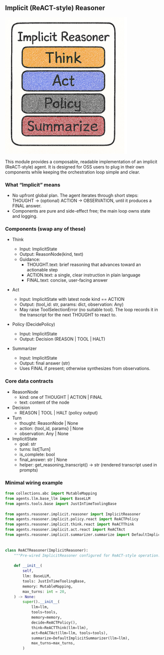 ## Implicit (ReACT-style) Reasoner

![Implicit Reasoner Architecture](../../../docs/assets/implicit_reasoner_architecture.png)

This module provides a composable, readable implementation of an implicit (ReACT-style) agent. It is designed for OSS users to plug in their own components while keeping the orchestration loop simple and clear.

### What “Implicit” means

- No upfront global plan. The agent iterates through short steps: THOUGHT → (optional) ACTION → OBSERVATION, until it produces a FINAL answer.
- Components are pure and side-effect free; the main loop owns state and logging.


### Components (swap any of these)

- Think
  - Input: ImplicitState
  - Output: ReasonNode(kind, text)
  - Guidance:
    - THOUGHT.text: brief reasoning that advances toward an actionable step
    - ACTION.text: a single, clear instruction in plain language
    - FINAL.text: concise, user-facing answer

- Act
  - Input: ImplicitState with latest node kind == ACTION
  - Output: (tool_id: str, params: dict, observation: Any)
  - May raise ToolSelectionError (no suitable tool). The loop records it in the transcript for the next THOUGHT to react to.


- Policy (DecidePolicy)
  - Input: ImplicitState
  - Output: Decision (REASON | TOOL | HALT)

- Summarizer
  - Input: ImplicitState
  - Output: final answer (str)
  - Uses FINAL if present; otherwise synthesizes from observations.

### Core data contracts

- ReasonNode
  - kind: one of THOUGHT | ACTION | FINAL
  - text: content of the node
- Decision
  - REASON | TOOL | HALT (policy output)
- Turn
  - thought: ReasonNode | None
  - action: {tool_id, params} | None
  - observation: Any | None
- ImplicitState
  - goal: str
  - turns: list[Turn]
  - is_complete: bool
  - final_answer: str | None
  - helper: get_reasoning_transcript() → str (rendered transcript used in prompts)

### Minimal wiring example

```python
from collections.abc import MutableMapping
from agents.llm.base_llm import BaseLLM
from agents.tools.base import JustInTimeToolingBase

from agents.reasoner.implicit.reasoner import ImplicitReasoner
from agents.reasoner.implicit.policy.react import ReACTPolicy
from agents.reasoner.implicit.think.react import ReACTThink
from agents.reasoner.implicit.act.react import ReACTAct
from agents.reasoner.implicit.summarizer.summarize import DefaultImplicitSummarizer


class ReACTReasoner(ImplicitReasoner):
    """Pre-wired ImplicitReasoner configured for ReACT-style operation."""

    def __init__(
        self,
        llm: BaseLLM,
        tools: JustInTimeToolingBase,
        memory: MutableMapping,
        max_turns: int = 20,
    ) -> None:
        super().__init__(
            llm=llm,
            tools=tools,
            memory=memory,
            decide=ReACTPolicy(),
            think=ReACTThink(llm=llm),
            act=ReACTAct(llm=llm, tools=tools),
            summarize=DefaultImplicitSummarizer(llm=llm),
            max_turns=max_turns,
        )
```



